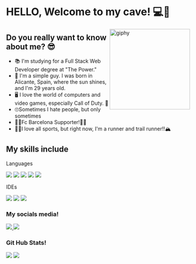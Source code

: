 <h1>HELLO, Welcome to my cave! 💻🤪 </h1>
<img align='right' src="https://media.giphy.com/media/M9gbBd9nbDrOTu1Mqx/giphy.gif" width="220" alt="giphy">

<h2>Do you really want to know about me? 😎 </h2>
<ul>
  <li>📚 I'm studying for a Full Stack Web Developer degree at "The Power."</li>
  <li>🌱 I'm a simple guy. I was born in Alicante, Spain, where the sun shines, and I'm 29 years old.</li>
  <li>🖥 I love the world of computers and video games, especially Call of Duty. 🔫</li>
  <li>🙄Sometimes I hate people, but only sometimes </li>
  <li>🔴🔵Fc Barcelona Supporter!🔴🔵</li>
  <li>🏃‍♂️I love all sports, but right now, I'm a runner and trail runner!!🏔 </li>
</ul>
<h2>My skills include</h2>
<p>Languages</p>
<span>
<img src ="https://img.shields.io/badge/html5-%23E34F26.svg?style=for-the-badge&logo=html5&logoColor=white">
<img src ="https://img.shields.io/badge/java-%23ED8B00.svg?style=for-the-badge&logo=openjdk&logoColor=white">
<img src ="https://img.shields.io/badge/javascript-%23323330.svg?style=for-the-badge&logo=javascript&logoColor=%23F7DF1E">
<img src ="https://img.shields.io/badge/python-3670A0?style=for-the-badge&logo=python&logoColor=ffdd54">
<img src ="https://img.shields.io/badge/mysql-4479A1.svg?style=for-the-badge&logo=mysql&logoColor=white">

</span>
<p>IDEs</p>
<span>
  <img src ="https://img.shields.io/badge/IntelliJIDEA-000000.svg?style=for-the-badge&logo=intellij-idea&logoColor=white">
  <img src ="https://img.shields.io/badge/pycharm-143?style=for-the-badge&logo=pycharm&logoColor=black&color=black&labelColor=green">
  <img src="https://img.shields.io/badge/Visual%20Studio%20Code-0078d7.svg?style=for-the-badge&logo=visual-studio-code&logoColor=white">
</span>
<h3>My socials media!</h3>
<span>
  <a href="https://www.instagram.com/jorgiito4/">
      <img src="https://img.shields.io/badge/Instagram-%23E4405F.svg?style=for-the-badge&logo=Instagram&logoColor=white"> </a>
  <a href="https://www.linkedin.com/in/jorge-s%C3%A1nchez-gallego-321a86351">
      <img src="https://img.shields.io/badge/linkedin-%230077B5.svg?style=for-the-badge&logo=linkedin&logoColor=white"> </a>  
</span>
<h3>Git Hub Stats!</h3>
<span>
  <img src="https://github-readme-stats.vercel.app/api?username=JorgeSanchezGallego&show_icons=true&theme=radical"> 
<img src="https://github-readme-streak-stats.herokuapp.com/?user=JorgeSanchezGallego&theme=radical)](https://git.io/streak-stats">
</span>

<!--
**JorgeSanchezGallego/JorgeSanchezGallego** is a ✨ _special_ ✨ repository because its `README.md` (this file) appears on your GitHub profile.

Here are some ideas to get you started:

- 🔭 I’m currently working on ...
- 🌱 I’m currently learning ...
- 👯 I’m looking to collaborate on ...
- 🤔 I’m looking for help with ...
- 💬 Ask me about ...
- 📫 How to reach me: ...
- 😄 Pronouns: ...
- ⚡ Fun fact: ...
-->
